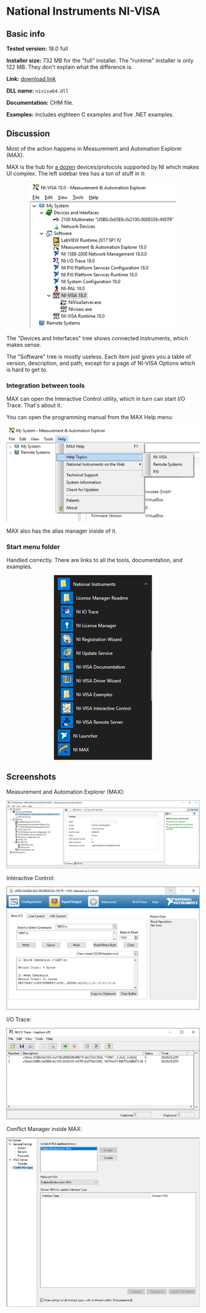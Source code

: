 # National Instruments NI-VISA

## Basic info

**Tested version:** 18.0 full

**Installer size:** 732 MB for the "full" installer. The "runtime" installer is only 122 MB. They don't explain what the difference is.

**Link:** [download link](https://www.ni.com/en-us/support/downloads/drivers/download.ni-visa.html)

**DLL name:** `nivisa64.dll`

**Documentation:** CHM file.

**Examples:** includes eighteen C examples and five .NET examples.

## Discussion

Most of the action happens in Measurement and Automation Explorer (MAX).

MAX is the hub for [a dozen](https://knowledge.ni.com/KnowledgeArticleDetails?id=kA00Z000000P9KBSA0&l=en-US) devices/protocols supported by NI which makes UI complex. The left sidebar tree has a ton of stuff in it:

<p align="center" style="text-align: center">
<img src="NI-MAX-sidebar-tree.png?raw=true" alt="NI MAX sidebar tree">
</p>

The "Devices and Interfaces" tree shows connected instruments, which makes sense.

The "Software" tree is mostly useless. Each item just gives you a table of version, description, and path, except for a page of NI-VISA Options which is hard to get to.

### Integration between tools

MAX can open the Interactive Control utility, which in turn can start I/O Trace. That's about it.

You can open the programming manual from the MAX Help menu:

<p align="center" style="text-align: center">
<img src="NI-MAX-help-menu.png?raw=true" alt="NI MAX help menu">
</p>



MAX also has the alias manager inside of it.

### Start menu folder

Handled correctly. There are links to all the tools, documentation, and examples.

<p align="center" style="text-align: center">
<img src="NI-start-menu-folder.png?raw=true" alt="NI-VISA start menu folder">
</p>

## Screenshots

Measurement and Automation Explorer (MAX):
<p align="center" style="text-align: center">
<img src="NI-measurement-and-automation-explorer.PNG?raw=true" alt="NI-VISA Measurement & Automation Explorer screenshot">
</p>


Interactive Control:
<p align="center" style="text-align: center">
<img src="NI-interactive-control.PNG?raw=true" alt="NI-VISA Interactive Control screenshot">
</p>

I/O Trace:
<p align="center" style="text-align: center">
<img src="NI-IO-trace.PNG?raw=true" alt="NI-VISA IO Trace screenshot">
</p>


Conflict Manager inside MAX:
<p align="center" style="text-align: center">
<img src="NI-conflict-manager-crop.png?raw=true" alt="NI-VISA Conflict Manager screenshot">
</p>